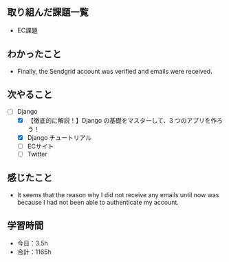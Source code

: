 ## 取り組んだ課題一覧
- EC課題   

## わかったこと
- Finally, the Sendgrid account was verified and emails were received.

## 次やること
- [ ] Django
   - [x] 【徹底的に解説！】Django の基礎をマスターして、3 つのアプリを作ろう！
   - [x] Django チュートリアル
   - [ ] ECサイト
   - [ ] Twitter

## 感じたこと
- It seems that the reason why I did not receive any emails until now was because I had not been able to authenticate my account.

## 学習時間

- 今日：3.5h
- 合計：1165h